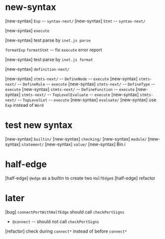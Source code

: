# new-syntax

[new-syntax] `Exp` -- `syntax-next/`
[new-syntax] `Stmt` -- `syntax-next/`

[new-syntax] `execute`

[new-syntax] test parse by `inet.js parse`

`formatExp`
`formatStmt` -- fix `execute` error report

[new-syntax] test parse by `inet.js format`

[new-syntax] `definition-next/`

[new-syntax] `stmts-next/` -- `DefineNode` -- `execute`
[new-syntax] `stmts-next/` -- `DefineRule` -- `execute`
[new-syntax] `stmts-next/` -- `DefineType` -- `execute`
[new-syntax] `stmts-next/` -- `DefineFunction` -- `execute`
[new-syntax] `stmts-next/` -- `TopLevelEvaluate` -- `execute`
[new-syntax] `stmts-next/` -- `TopLevelLet` -- `execute`
[new-syntax] `evaluate/`
[new-syntax] use `Exp` instead of `Word`

# test new syntax

[new-syntax] `builtin/`
[new-syntax] `checking/`
[new-syntax] `module/`
[new-syntax] `statement/`
[new-syntax] `value/`
[new-syntax] Bin.i

# half-edge

[half-edge] `@edge` as a builtin to create two `HalfEdge`s
[half-edge] refactor

# later

[bug] `connectPortWithHalfEdge` should call `checkPortSigns`

- `@connect` -- should not call `checkPortSigns`

[refactor] check during `connect*` instead of before `connect*`
